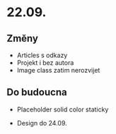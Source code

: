 # 22.09.

## Změny

- Articles s odkazy
- Projekt i bez autora
- Image class zatim nerozvijet

## Do budoucna
- Placeholder solid color staticky

- Design do 24.09.
